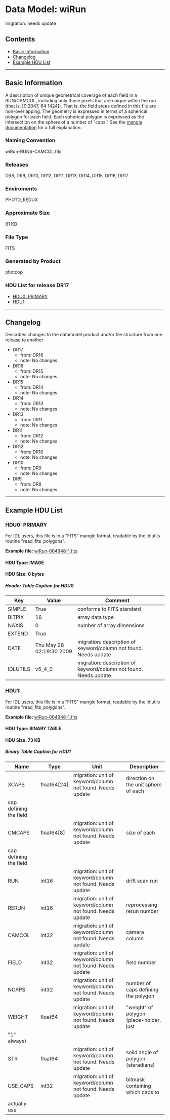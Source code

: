 # Data Model: wiRun


migration: needs update


## Contents
- [Basic Information](#basic-information)
- [Changelog](#changelog)
- [Example HDU List](#example-hdu-list)


---

## Basic Information
A description of unique geometrical
coverage of each field in a RUN/CAMCOL, including only those pixels
that are unique within the run (that is, [0:2047, 64:1424]). That is,
the field areas defined in this file are non-overlapping. The
geometry is expressed in terms of a spherical polygon for each
field. Each spherical polygon is expressed as the intersection on the
sphere of a number of "caps." See the <a href="http://space.mit.edu/~molly/mangle"> mangle documentation</a> for a full explanation.

### Naming Convention
wiRun-RUN6-CAMCOL.fits

### Releases
DR8, DR9, DR10, DR12, DR11, DR13, DR14, DR15, DR16, DR17

### Enviroments
PHOTO_REDUX

### Approximate Size
81 KB

### File Type
FITS

### Generated by Product
photoop

### HDU List for release DR17
  - [HDU0: PRIMARY](#hdu0-primary)
  - [HDU1: ](#hdu1-)


---

## Changelog
Describes changes to the datamodel product and/or file structure from one release to another
 - DR17
   - from: DR16
   - note: No changes
 - DR16
   - from: DR15
   - note: No changes
 - DR15
   - from: DR14
   - note: No changes
 - DR14
   - from: DR13
   - note: No changes
 - DR13
   - from: DR11
   - note: No changes
 - DR11
   - from: DR12
   - note: No changes
 - DR12
   - from: DR10
   - note: No changes
 - DR10
   - from: DR9
   - note: No changes
 - DR9
   - from: DR8
   - note: No changes

---
## Example HDU List


### HDU0: PRIMARY
For IDL users, this file is in a "FITS" mangle format, readable by
the idlutils routine "read_fits_polygons".

<b>
Example file:
</b>
<a href="/sas/dr9/env/PHOTO_REDUX/301/4948/window/wiRun-004948-1.fits">wiRun-004948-1.fits</a>

#### HDU Type: IMAGE
#### HDU Size:  0 bytes

##### Header Table Caption for HDU0
Key | Value | Comment | |
| --- | --- | --- | --- |
| SIMPLE | True | conforms to FITS standard |
| BITPIX | 16 | array data type |
| NAXIS | 0 | number of array dimensions |
| EXTEND | True |  |
| DATE | Thu May 28 02:19:30 2009 | migration: description of keyword/column not found. Needs update |
| IDLUTILS | v5_4_0 | migration: description of keyword/column not found. Needs update |



### HDU1: 
For IDL users, this file is in a "FITS" mangle format, readable by
the idlutils routine "read_fits_polygons".

<b>
Example file:
</b>
<a href="/sas/dr9/env/PHOTO_REDUX/301/4948/window/wiRun-004948-1.fits">wiRun-004948-1.fits</a>

#### HDU Type: BINARY TABLE
#### HDU Size:  73 KB

##### Binary Table Caption for HDU1
Name | Type | Unit | Description |
| --- | --- | --- | --- |
 | XCAPS | float64[24] | migration: unit of keyword/column not found. Needs update | direction on the unit sphere of each
cap defining the field |
 | CMCAPS | float64[8] | migration: unit of keyword/column not found. Needs update | size of each
cap defining the field |
 | RUN | int16 | migration: unit of keyword/column not found. Needs update | drift scan run |
 | RERUN | int16 | migration: unit of keyword/column not found. Needs update | reprocessing rerun number |
 | CAMCOL | int32 | migration: unit of keyword/column not found. Needs update | camera column |
 | FIELD | int32 | migration: unit of keyword/column not found. Needs update | field number |
 | NCAPS | int32 | migration: unit of keyword/column not found. Needs update | number of caps defining the polygon |
 | WEIGHT | float64 | migration: unit of keyword/column not found. Needs update | "weight" of polygon (place-holder, just
"1" always) |
 | STR | float64 | migration: unit of keyword/column not found. Needs update | solid angle of polygon (steradians) |
 | USE_CAPS | int32 | migration: unit of keyword/column not found. Needs update | bitmask containing which caps to
actually use |


